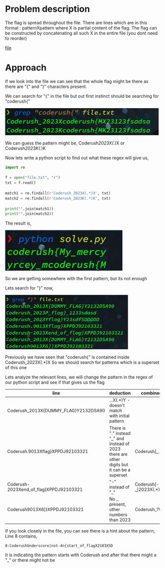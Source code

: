 # Problem description

The flag is spread throughout the file. There are lines which are in this format : patternXpattern where X is partial content of the flag. The flag can be constructed by concatenating all such X in the entire file (you dont need to reorder)

[file](file.txt)

# Approach

If we look into the file we can see that the whole flag might be there as there are "{" and "}" characters present.

We can search for "{" in the file but out first instinct should be searching for "coderush{"

<img src="images/regex_showdown_1.png" width="500px">

We can guess the pattern might be,
Coderush*2023X(.*)X or
Coderush*2023K(.*)K

Now lets write a python script to find out what these regex will give us,

```python
import re

f = open("file.txt", "r")
txt = f.read()

match1 = re.findall(r'Coderush_2023X(.*)X', txt)
match2 = re.findall(r'Coderush_2023K(.*)K', txt)

print("".join(match1))
print("".join(match2))
```

The result is,

<img src="images/regex_showdown_2.png">

So we are getting somewhere with the first pattern, but its not enough

Lets search for "}" now,

<img src="images/regex_showdown_3.png" width="400rem">

Previously we have seen that
"coderush{" is contained inside Coderush_2023X(.\*)X
So we should search for patterns which is a superset of this one

Lets analyze the relevant lines, we will change the pattern in the regex of our python script and see if that gives us the flag

| line                                    | deduction                                                                                     | combined pattern         | result                                              |
| --------------------------------------- | --------------------------------------------------------------------------------------------- | ------------------------ | --------------------------------------------------- |
| Coderush_2013X{DUMMY_FLAG}Y2132DSA90    | ...X(.\*)Y - doesn't match with initial pattern                                               |                          |                                                     |
| Coderush.9013Xflag}XPPDJ92103321        | There is "." instead "\_" and instead of 2023 there are other digits but it can be a superset | Coderush[_.]\d{4}X(.\*)X | coderush{My_mercybraces_allflag}\_7:1               |
| Coderush-2023Xend_of_flag}XPPDJ92103321 | "-" instead of "\_"                                                                           | Coderush[-_]2023X(.\*)X  | end_of_flag}                                        |
| Coderush9013X6]}XPPDJ92103321           | No \_ present, other numbers than 2023                                                        | Coderush\_?\d{4}X(.\*)X  | coderush{My_mercy_embraces_all_things[Quran_7:156]} |

If you look closely in the file, you can see there is a hint about the pattern,
Line 8 contains,

```
8:CoderushUnderscore|not-4n{start_of_flagX2103XSD
```

It is indicating the pattern starts with Coderush and after that there might a "\_" or there might not be
